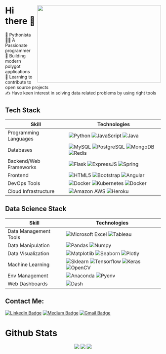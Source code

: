 <div style="inline">
 <img src="https://user-images.githubusercontent.com/46290944/166142789-5a8619e1-7693-4c12-8e2b-ac7e0de97f74.png" width="400px" height="250px" align="right">
<h1> Hi there 👋 </h1>
<p> 
🐍 Pythonista <br>
👨‍💻 A Passionate programmer <br>
🎢 Building modern polygot applications <br>
👶 Learning to contribute to open source projects <br> 
✍️ Have keen interest in solving data related problems by using right tools <br>
</p>

</div>

## Tech Stack 
| Skill | Technologies |
| --- | --- |
| Programming Languages | ![Python](https://img.shields.io/badge/-Python-yellow?style=curved-square&logo=Python) ![JavaScript](https://img.shields.io/badge/-JavaScript-blue?style=curved-square&logo=JavaScript) ![Java](https://img.shields.io/badge/-Java-brown?style=curved-square&logo=Java) |
| Databases | ![MySQL](https://img.shields.io/badge/-MySQL-white?style=flat-square&logo=mysql) ![PostgreSQL](https://img.shields.io/badge/-PostgreSQL-pink?style=flat-square&logo=PostgreSQL) ![MongoDB](https://img.shields.io/badge/-MongoDB-blue?style=flat-square&logo=mongodb) ![Redis](https://img.shields.io/badge/-Redis-black?style=flat-square&logo=Redis) |
| Backend/Web Frameworks | ![Flask](https://img.shields.io/badge/-flask-black?style=flat-square&logo=flask) ![ExpressJS](https://img.shields.io/badge/-NodeJS-darkgreen?style=flat-square&logo=NodeJS) ![Spring](https://img.shields.io/badge/-Spring-white?style=flat-square&logo=Spring) |
| Frontend  | ![HTML5](https://img.shields.io/badge/-HTML5-E34F26?style=flat-square&logo=html5&logoColor=white) ![Bootstrap](https://img.shields.io/badge/-Bootstrap-563D7C?style=flat-square&logo=bootstrap) ![Angular](https://img.shields.io/badge/-Angular-E34F26?style=flat-square&logo=Angular&logoColor=pink) |
 | DevOps Tools | ![Docker](https://img.shields.io/badge/-Docker-black?style=flat-square&logo=docker) ![Kubernetes](https://img.shields.io/badge/-kuberentes-darkblue?style=flat-square&logo=kubernetes) ![Docker](https://img.shields.io/badge/-terraform-black?style=flat-square&logo=terraform) |
 | Cloud Infrastructure | ![Amazon AWS](https://img.shields.io/badge/Amazon%20AWS-232F3E?style=flat-square&logo=amazon-aws) ![Heroku](https://img.shields.io/badge/-Heroku-430098?style=flat-square&logo=heroku) |
  

## Data Science Stack 
| Skill | Technologies |
| --- | --- |
|  Data Management Tools   |  ![Microsoft Excel](https://img.shields.io/badge/-MSExcel-darkgreen?style=flat-square&logo=MSExcel) ![Tableau](https://img.shields.io/badge/-Tableau-grey?style=flat-square&logo=Tableau)   |
| Data Manipulation | ![Pandas](https://img.shields.io/badge/-Pandas-black?style=flat-square&logo=Pandas) ![Numpy](https://img.shields.io/badge/-Numpy-grey?style=flat-square&logo=Numpy) |
| Data Visualization | ![Matplotlib](https://img.shields.io/badge/-Matplotlib-red?style=flat-square&logo=Matplotlib) ![Seaborn](https://img.shields.io/badge/-Seaborn-pink?style=flat-square&logo=Seaborn) ![Plotly](https://img.shields.io/badge/-Plotly-blue?style=flat-square&logo=Plotly) |
| Machine Learning| ![Sklearn](https://img.shields.io/badge/-Sklearn-black?style=flat-square&logo=scikit-learn) ![Tensorflow](https://img.shields.io/badge/-Tensorflow-darkgreen?style=flat-square&logo=Tensorflow) ![Keras](https://img.shields.io/badge/-Keras-grey?style=flat-square&logo=Keras) ![OpenCV](https://img.shields.io/badge/-OpenCV-darkgreen?style=flat-square&logo=OpenCV) |
| Env Management | ![Anaconda](https://img.shields.io/badge/-Anaconda-darkblue?style=flat-square&logo=Anaconda) ![Pyenv](https://img.shields.io/badge/-pyenv-white?style=flat-square&logo=pyenv) |
| Web Dashboards | ![Dash](https://img.shields.io/badge/-Dash-black?style=flat-square&logo=Dash) |







## Contact Me:
[![Linkedin Badge](https://img.shields.io/badge/-mitultandon-blue?style=flat-square&logo=Linkedin&logoColor=white&link=https://www.linkedin.com/in/mitul-tandon-240842177/)](https://www.linkedin.com/in/mitul-tandon-240842177/)
[![Medium Badge](https://img.shields.io/badge/-@mitultandon-03a57a?style=flat-square&labelColor=000000&logo=Medium&link=https://medium.com/@mitultandon)](https://medium.com/@mitultandon)
[![Gmail Badge](https://img.shields.io/badge/-mitultandon@gmail.com-c14438?style=flat-square&logo=Gmail&logoColor=white&link=mailto:mitultandon@gmail.com)](mailto:mitultandon@gmail.com)
  

<h1> Github Stats </h1>
<p align="center">
  <img src ="https://github-readme-stats.vercel.app/api?username=mitul01&show_icons=true&count_private=true&theme=darcula&hide_border=true&hide=issues,contribs&bg_color=00000000">
  <img src ="https://github-readme-stats.vercel.app/api/top-langs/?username=mitul01&layout=compact&hide_border=true&theme=darcula&bg_color=00000000&langs_count=6&hide=jupyter%20notebook,tex,css,php">
  <img src ="https://github-readme-streak-stats.herokuapp.com?user=mitul01&theme=darcula&hide_border=true&background=FFFFFF00">
  <br>
  <br>
</p>
<!--
**mitul01/mitul01** is a ✨ _special_ ✨ repository because its `README.md` (this file) appears on your GitHub profile.
-->

